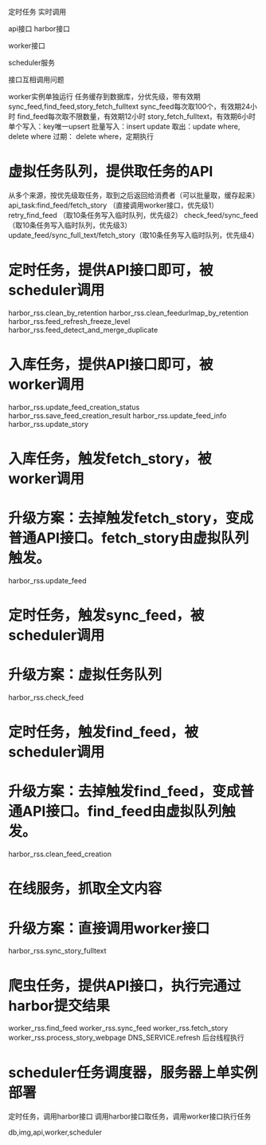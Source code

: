 定时任务
实时调用

api接口
harbor接口

worker接口

scheduler服务

接口互相调用问题

worker实例单独运行
任务缓存到数据库，分优先级，带有效期
sync_feed,find_feed,story_fetch_fulltext
sync_feed每次取100个，有效期24小时
find_feed每次取不限数量，有效期12小时
story_fetch_fulltext，有效期6小时
单个写入：key唯一upsert
批量写入：insert update
取出：update where, delete where
过期： delete where，定期执行

# 虚拟任务队列，提供取任务的API
从多个来源，按优先级取任务，取到之后返回给消费者（可以批量取，缓存起来）
api_task:find_feed/fetch_story （直接调用worker接口，优先级1）
retry_find_feed （取10条任务写入临时队列，优先级2）
check_feed/sync_feed （取10条任务写入临时队列，优先级3）
update_feed/sync_full_text/fetch_story（取10条任务写入临时队列，优先级4）

# 定时任务，提供API接口即可，被scheduler调用
harbor_rss.clean_by_retention
harbor_rss.clean_feedurlmap_by_retention
harbor_rss.feed_refresh_freeze_level
harbor_rss.feed_detect_and_merge_duplicate

# 入库任务，提供API接口即可，被worker调用
harbor_rss.update_feed_creation_status
harbor_rss.save_feed_creation_result
harbor_rss.update_feed_info
harbor_rss.update_story

# 入库任务，触发fetch_story，被worker调用
# 升级方案：去掉触发fetch_story，变成普通API接口。fetch_story由虚拟队列触发。
harbor_rss.update_feed

# 定时任务，触发sync_feed，被scheduler调用
# 升级方案：虚拟任务队列
harbor_rss.check_feed

# 定时任务，触发find_feed，被scheduler调用
# 升级方案：去掉触发find_feed，变成普通API接口。find_feed由虚拟队列触发。
harbor_rss.clean_feed_creation

# 在线服务，抓取全文内容
# 升级方案：直接调用worker接口
harbor_rss.sync_story_fulltext

# 爬虫任务，提供API接口，执行完通过harbor提交结果
worker_rss.find_feed
worker_rss.sync_feed
worker_rss.fetch_story
worker_rss.process_story_webpage
DNS_SERVICE.refresh 后台线程执行

# scheduler任务调度器，服务器上单实例部署
定时任务，调用harbor接口
调用harbor接口取任务，调用worker接口执行任务

db,img,api,worker,scheduler
